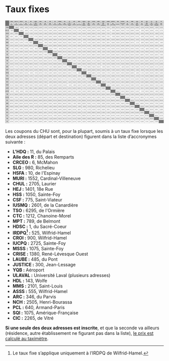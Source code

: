 # Taux fixes

![tableau du chu](../images/chu_3000x1900.png)

Les coupons du CHU sont, pour la plupart, soumis à un taux fixe lorsque les deux adresses (départ et destination) figurent dans la liste d’accronymes suivante :

-   **L'HDQ :** 11, du Palais
-   **Aile des R :** 85, des Remparts
-   **CRCEO :** 6, McMahon
-   **SLG :** 980, Richelieu
-   **HSFA :** 10, de l'Espinay
-   **MURI :** 1552, Cardinal-Villeneuve
-   **CHUL :** 2705, Laurier
-   **HEJ :** 1401, 18e Rue
-   **HSS :** 1050, Sainte-Foy
-   **CSF :** 775, Saint-Viateur
-   **IUSMQ :** 2601, de la Canardière
-   **TSO :** 6295, de l'Ormière
-   **CTC :** 1212, Chanoine-Morel
-   **MPT :** 789, de Belmont
-   **HDSC :** 1, du Sacré-Coeur
-   **IRDPQ[^1] :** 525, Wilfrid-Hamel
-   **CROI :** 900, Wilfrid-Hamel
-   **IUCPQ :** 2725, Sainte-Foy
-   **MSSS :** 1075, Sainte-Foy
-   **CRISE :** 1380, René-Lévesque Ouest
-   **LAUBE :** 485, du Pont
-   **JUSTICE :** 300, Jean-Lessage
-   **YQB :** Aéroport
-   **ULAVAL :** Université Laval (plusieurs adresses)
-   **HDL :** 143, Wolfe
-   **MMS :** 2101, Saint-Louis
-   **ASSS :** 555, Wilfrid-Hamel
-   **ARC :** 346, du Parvis
-   **NCH :** 2505, Henri-Bourassa
-   **PCL :** 640, Armand-Paris
-   **SQI :** 1075, Amérique-Française
-   **CIC :** 2265, de Vitré

**Si une seule des deux adresses est inscrite**, et que la seconde va ailleurs (résidence, autre établissement ne figurant pas dans la liste), <ins>le prix est calculé au taximètre</ins>.

[^1]: Le taux fixe s’applique uniquement à l’IRDPQ de Wilfrid-Hamel.
